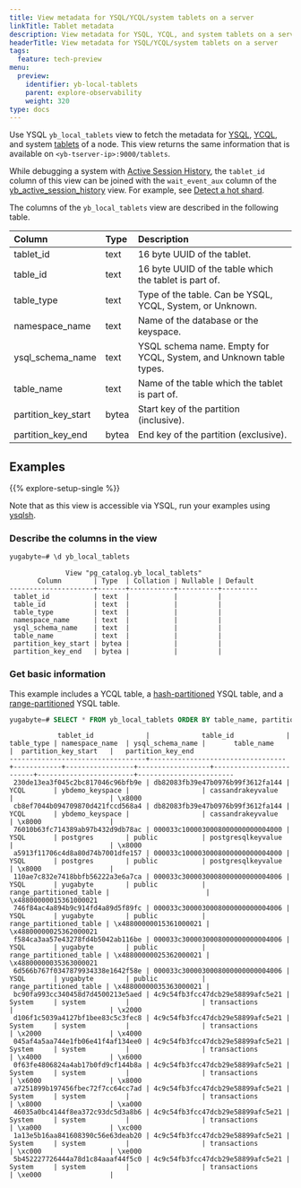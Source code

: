 ```yaml
---
title: View metadata for YSQL/YCQL/system tablets on a server
linkTitle: Tablet metadata
description: View metadata for YSQL, YCQL, and system tablets on a server.
headerTitle: View metadata for YSQL/YCQL/system tablets on a server
tags:
  feature: tech-preview
menu:
  preview:
    identifier: yb-local-tablets
    parent: explore-observability
    weight: 320
type: docs
---
```


Use YSQL `yb_local_tablets` view to fetch the metadata for [YSQL](../../../api/ysql/), [YCQL](../../../api/ycql/), and system [tablets](../../../architecture/key-concepts/#tablet) of a node. This view returns the same information that is available on `<yb-tserver-ip>:9000/tablets`.

While debugging a system with [Active Session History](../active-session-history/), the `tablet_id` column of this view can be joined with the `wait_event_aux` column of the [yb_active_session_history](../active-session-history/#yb-active-session-history) view. For example, see [Detect a hot shard](../active-session-history/#detect-a-hot-shard).

The columns of the `yb_local_tablets` view are described in the following table.

| Column | Type | Description |
| :----- | :--- | :---------- |
| tablet_id | text | 16 byte UUID of the tablet. |
| table_id | text | 16 byte UUID of the table which the tablet is part of. |
| table_type | text | Type of the table. Can be YSQL, YCQL, System, or Unknown. |
| namespace_name | text | Name of the database or the keyspace. |
| ysql_schema_name | text | YSQL schema name. Empty for YCQL, System, and Unknown table types. |
| table_name | text | Name of the table which the tablet is part of. |
| partition_key_start| bytea | Start key of the partition (inclusive). |
| partition_key_end  | bytea | End key of the partition (exclusive).|

## Examples

{{% explore-setup-single %}}

Note that as this view is accessible via YSQL, run your examples using [ysqlsh](../../../api/ysqlsh/#starting-ysqlsh).

### Describe the columns in the view

```sql
yugabyte=# \d yb_local_tablets
```

```output
              View "pg_catalog.yb_local_tablets"
       Column        | Type  | Collation | Nullable | Default
---------------------+-------+-----------+----------+---------
 tablet_id           | text  |           |          |
 table_id            | text  |           |          |
 table_type          | text  |           |          |
 namespace_name      | text  |           |          |
 ysql_schema_name    | text  |           |          |
 table_name          | text  |           |          |
 partition_key_start | bytea |           |          |
 partition_key_end   | bytea |           |          |
```

### Get basic information

This example includes a YCQL table, a [hash-partitioned](../../../architecture/docdb-sharding/sharding/#hash-sharding) YSQL table, and a [range-partitioned](../../../architecture/docdb-sharding/sharding/#range-sharding) YSQL table.

```sql
yugabyte=# SELECT * FROM yb_local_tablets ORDER BY table_name, partition_key_start ASC NULLS FIRST;
```

```output
            tablet_id             |             table_id             | table_type | namespace_name  | ysql_schema_name |       table_name        |  partition_key_start   |   partition_key_end
----------------------------------+----------------------------------+------------+-----------------+------------------+-------------------------+------------------------+------------------------
 230de13ea3f045c2bc817046c96bfb9e | db82083fb39e47b0976b99f3612fa144 | YCQL       | ybdemo_keyspace |                  | cassandrakeyvalue       |                        | \x8000
 cb8ef7044b094709870d421fccd568a4 | db82083fb39e47b0976b99f3612fa144 | YCQL       | ybdemo_keyspace |                  | cassandrakeyvalue       | \x8000                 |
 76010b63fc714389ab97b432d9db78ac | 000033c1000030008000000000004000 | YSQL       | postgres        | public           | postgresqlkeyvalue      |                        | \x8000
 a5913f11706c4d8a80d74b7001dfe157 | 000033c1000030008000000000004000 | YSQL       | postgres        | public           | postgresqlkeyvalue      | \x8000                 |
 110ae7c832e7418bbfb56222a3e6a7ca | 000033c3000030008000000000004006 | YSQL       | yugabyte        | public           | range_partitioned_table |                        | \x48800000015361000021
 746f84ac4a894b9c914fd4a89d5f89fc | 000033c3000030008000000000004006 | YSQL       | yugabyte        | public           | range_partitioned_table | \x48800000015361000021 | \x48800000025362000021
 f584ca3aa57e43278fd4b5042ab116be | 000033c3000030008000000000004006 | YSQL       | yugabyte        | public           | range_partitioned_table | \x48800000025362000021 | \x48800000035363000021
 6d566b767f0347879934338e1642f58e | 000033c3000030008000000000004006 | YSQL       | yugabyte        | public           | range_partitioned_table | \x48800000035363000021 |
 bc90fa993cc340458d7d4500213e5aed | 4c9c54fb3fcc47dcb29e58899afc5e21 | System     | system          |                  | transactions            |                        | \x2000
 d106f1c5039a4127bf1bee83c5c3fec8 | 4c9c54fb3fcc47dcb29e58899afc5e21 | System     | system          |                  | transactions            | \x2000                 | \x4000
 045af4a5aa744e1fb06e41f4af134ee0 | 4c9c54fb3fcc47dcb29e58899afc5e21 | System     | system          |                  | transactions            | \x4000                 | \x6000
 0f63fe4806824a4ab17b0fd9cf144b8a | 4c9c54fb3fcc47dcb29e58899afc5e21 | System     | system          |                  | transactions            | \x6000                 | \x8000
 a7251899b197456fbec72f7cc64cc7ad | 4c9c54fb3fcc47dcb29e58899afc5e21 | System     | system          |                  | transactions            | \x8000                 | \xa000
 46035a0bc4144f8ea372c93dc5d3a8b6 | 4c9c54fb3fcc47dcb29e58899afc5e21 | System     | system          |                  | transactions            | \xa000                 | \xc000
 1a13e5b16aa841608390c56e63deab20 | 4c9c54fb3fcc47dcb29e58899afc5e21 | System     | system          |                  | transactions            | \xc000                 | \xe000
 5b452227726444a78d1c84aaaf44f5c0 | 4c9c54fb3fcc47dcb29e58899afc5e21 | System     | system          |                  | transactions            | \xe000                 |
```
